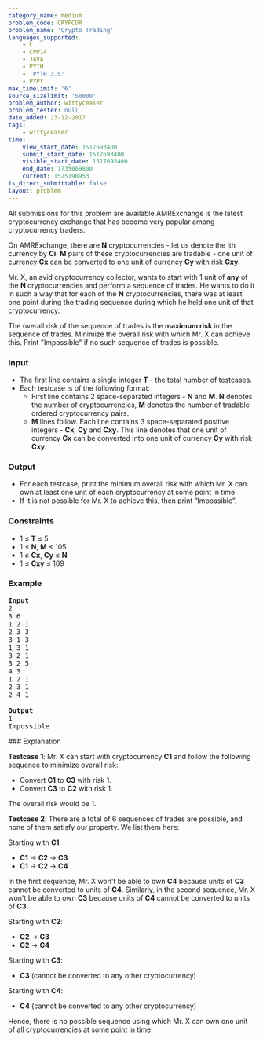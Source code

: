 ```yaml
---
category_name: medium
problem_code: CRYPCUR
problem_name: 'Crypto Trading'
languages_supported:
    - C
    - CPP14
    - JAVA
    - PYTH
    - 'PYTH 3.5'
    - PYPY
max_timelimit: '6'
source_sizelimit: '50000'
problem_author: wittyceaser
problem_tester: null
date_added: 23-12-2017
tags:
    - wittyceaser
time:
    view_start_date: 1517693400
    submit_start_date: 1517693400
    visible_start_date: 1517693400
    end_date: 1735669800
    current: 1525198953
is_direct_submittable: false
layout: problem
---
```

All submissions for this problem are available.AMRExchange is the latest cryptocurrency exchange that has become very popular among cryptocurrency traders.

On AMRExchange, there are **N** cryptocurrencies - let us denote the ith currency by **Ci**. **M** pairs of these cryptocurrencies are tradable - one unit of currency **Cx** can be converted to one unit of currency **Cy** with risk **Cxy**.

Mr. X, an avid cryptocurrency collector, wants to start with 1 unit of **any** of the **N** cryptocurrencies and perform a sequence of trades. He wants to do it in such a way that for each of the **N** cryptocurrencies, there was at least one point during the trading sequence during which he held one unit of that cryptocurrency.

The overall risk of the sequence of trades is the **maximum risk** in the sequence of trades. Minimize the overall risk with which Mr. X can achieve this. Print "Impossible" if no such sequence of trades is possible.

### Input

- The first line contains a single integer **T** - the total number of testcases.
- Each testcase is of the following format: 
  - First line contains 2 space-separated integers - **N** and **M**. **N** denotes the number of cryptocurrencies, **M** denotes the number of tradable ordered cryptocurrency pairs.
  - **M** lines follow. Each line contains 3 space-separated positive integers - **Cx**, **Cy** and **Cxy**. This line denotes that one unit of currency **Cx** can be converted into one unit of currency **Cy** with risk **Cxy**.

### Output

- For each testcase, print the minimum overall risk with which Mr. X can own at least one unit of each cryptocurrency at some point in time.
- If it is not possible for Mr. X to achieve this, then print “Impossible”.

### Constraints

- 1 ≤ **T** ≤ 5
- 1 ≤ **N**, **M** ≤ 105
- 1 ≤ **Cx**, **Cy** ≤ **N**
- 1 ≤ **Cxy** ≤ 109

### Example

<pre>
<b>Input</b>
2
3 6
1 2 1
2 3 3
3 1 3
1 3 1
3 2 1
3 2 5
4 3
1 2 1
2 3 1
2 4 1

<b>Output</b>
1
Impossible
</pre>### Explanation

**Testcase 1**: Mr. X can start with cryptocurrency **C1** and follow the following sequence to minimize overall risk:

- Convert **C1** to **C3** with risk 1.
- Convert **C3** to **C2** with risk 1.

 The overall risk would be 1.

**Testcase 2**: There are a total of 6 sequences of trades are possible, and none of them satisfy our property. We list them here:

 Starting with **C1**:

- **C1** -> **C2** -> **C3**
- **C1** -> **C2** -> **C4**

 In the first sequence, Mr. X won't be able to own **C4** because units of **C3** cannot be converted to units of **C4**. Similarly, in the second sequence, Mr. X won't be able to own **C3** because units of **C4** cannot be converted to units of **C3**.

 Starting with **C2**:

- **C2** -> **C3**
- **C2** -> **C4**

Starting with **C3**:

- **C3** (cannot be converted to any other cryptocurrency)

Starting with **C4**:

- **C4** (cannot be converted to any other cryptocurrency)

Hence, there is no possible sequence using which Mr. X can own one unit of all cryptocurrencies at some point in time.
